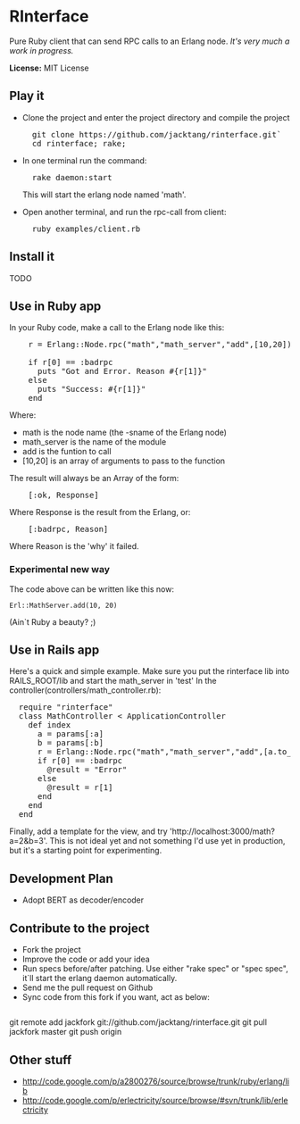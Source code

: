 RInterface
==========

Pure Ruby client that can send RPC calls to an Erlang node. _It's very much a work in progress._

__License:__ MIT License


## Play it

* Clone the project and enter the project directory and compile the project
  <pre>
	git clone https://github.com/jacktang/rinterface.git`
	cd rinterface; rake;
  </pre> 
* In one terminal run the command:
  <pre>
    rake daemon:start
  </pre> This will start the erlang node named 'math'.

* Open another terminal, and run the rpc-call from client:
  <pre>
    ruby examples/client.rb
  </pre>

## Install it  

 TODO


## Use in Ruby app

In your Ruby code, make a call to the Erlang node like this:
<pre>
    r = Erlang::Node.rpc("math","math_server","add",[10,20])

    if r[0] == :badrpc
      puts "Got and Error. Reason #{r[1]}"
    else
      puts "Success: #{r[1]}"
    end
</pre>
Where:

*  math is the node name (the -sname of the Erlang node)
*  math_server is the name of the module
*  add is the funtion to call
*  [10,20] is an array of arguments to pass to the function

The result will always be an Array of the form:
<pre>
    [:ok, Response]
</pre>
Where Response is the result from the Erlang, or:
<pre>
    [:badrpc, Reason]
</pre>
Where Reason is the 'why' it failed.

### Experimental new way

The code above can be written like this now:

    Erl::MathServer.add(10, 20)

(Ain`t Ruby a beauty? ;)

## Use in Rails app

Here's a quick and simple example. Make sure you put the rinterface lib into RAILS_ROOT/lib and start the math_server in 'test'
In the controller(controllers/math_controller.rb):

<pre>
  require "rinterface"
  class MathController &lt; ApplicationController
    def index
      a = params[:a]
      b = params[:b]
      r = Erlang::Node.rpc("math","math_server","add",[a.to_i,b.to_i])
      if r[0] == :badrpc
        @result = "Error"
      else
        @result = r[1]
      end
    end
  end
</pre>

Finally, add a template for the view, and try 'http://localhost:3000/math?a=2&b=3'.
This is not ideal yet and not something I'd use yet in production, but it's a starting point for experimenting.

## Development Plan

* Adopt BERT as decoder/encoder


## Contribute to the project

* Fork the project
* Improve the code or add your idea
* Run specs before/after patching. Use either "rake spec" or "spec spec", it`ll start the erlang daemon automatically.
* Send me the pull request on Github
* Sync code from this fork if you want, act as below:
  <pre>
git remote add jackfork git://github.com/jacktang/rinterface.git
git pull jackfork master
git push origin
  </pre> 


## Other stuff

* http://code.google.com/p/a2800276/source/browse/trunk/ruby/erlang/lib
* http://code.google.com/p/erlectricity/source/browse/#svn/trunk/lib/erlectricity
